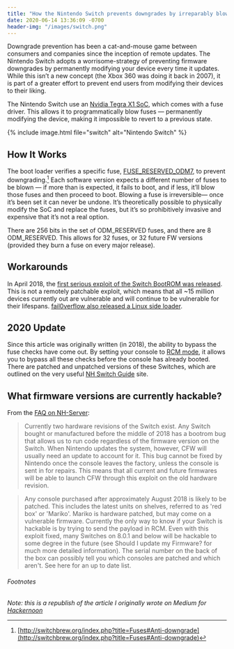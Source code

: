 ```yaml
---
title: "How the Nintendo Switch prevents downgrades by irreparably blowing its own fuses"
date: 2020-06-14 13:36:09 -0700
header-img: "/images/switch.png"
---
```


Downgrade prevention has been a cat-and-mouse game between consumers and companies since the inception of remote updates. The Nintendo Switch adopts a worrisome-strategy of preventing firmware downgrades by permanently modifying your device every time it updates. While this isn’t a new concept (the Xbox 360 was doing it back in 2007), it is part of a greater effort to prevent end users from modifying their devices to their liking.

The Nintendo Switch use an [Nvidia Tegra X1 SoC](https://en.wikipedia.org/wiki/Tegra#Tegra_X1), which comes with a fuse driver. This allows it to programmatically blow fuses — permanently modifying the device, making it impossible to revert to a previous state.

{% include image.html file="switch" alt="Nintendo Switch" %}


## How It Works

The boot loader verifies a specific fuse, [FUSE_RESERVED_ODM7](http://switchbrew.org/index.php?title=Fuses#FUSE_RESERVED_ODM7), to prevent downgrading.[^1] Each software version expects a different number of fuses to be blown — if more than is expected, it fails to boot, and if less, it’ll blow those fuses and then proceed to boot. Blowing a fuse is irreversible— once it’s been set it can never be undone. It’s theoretically possible to physically modify the SoC and replace the fuses, but it’s so prohibitively invasive and expensive that it’s not a real option.

There are 256 bits in the set of ODM_RESERVED fuses, and there are 8 ODM_RESERVED. This allows for 32 fuses, or 32 future FW versions (provided they burn a fuse on every major release).

<script src="https://gist.github.com/jonluca/0d7ce7da7c84de5163be0b49b3e319cc.js"></script>

## Workarounds
        
In April 2018, the [first serious exploit of the Switch BootROM was released](https://arstechnica.com/gaming/2018/04/the-unpatchable-exploit-that-makes-every-current-nintendo-switch-hackable/). This is not a remotely patchable exploit, which means that all ~15 million devices currently out are vulnerable and will continue to be vulnerable for their lifespans. [fail0verflow also released a Linux side loader](https://github.com/fail0verflow/shofel2).

## 2020 Update

Since this article was originally written (in 2018), the ability to bypass the fuse checks have come out. By setting your console to [RCM mode](https://switch.homebrew.guide/usingcfw/manualchoiupgrade.html), it allows you to bypass all these checks before the console has already booted. There are patched and unpatched versions of these Switches, which are outlined on the very useful [NH Switch Guide](https://nh-server.github.io/switch-guide/) site. 


## What firmware versions are currently hackable?

From the [FAQ on NH-Server](https://nh-server.github.io/switch-guide/faq/): 

> Currently two hardware revisions of the Switch exist. Any Switch bought or manufactured before the middle of 2018 has a bootrom bug that allows us to run code regardless of the firmware version on the Switch. When Nintendo updates the system, however, CFW will usually need an update to account for it. This bug cannot be fixed by Nintendo once the console leaves the factory, unless the console is sent in for repairs. This means that all current and future firmwares will be able to launch CFW through this exploit on the old hardware revision.

> Any console purchased after approximately August 2018 is likely to be patched. This includes the latest units on shelves, referred to as 'red box' or 'Mariko'. Mariko is hardware patched, but may come on a vulnerable firmware. Currently the only way to know if your Switch is hackable is by trying to send the payload in RCM. Even with this exploit fixed, many Switches on 8.0.1 and below will be hackable to some degree in the future (see Should I update my Firmware? for much more detailed information). The serial number on the back of the box can possibly tell you which consoles are patched and which aren't. See here for an up to date list.

###### Footnotes


*Note: this is a republish of the article I originally wrote on Medium for [Hackernoon](https://medium.com/hackernoon/how-the-nintendo-switch-prevents-downgrades-by-irreparably-blowing-its-own-fuses-884bd3b7a8ba)*

[^1]: [http://switchbrew.org/index.php?title=Fuses#Anti-downgrade](http://switchbrew.org/index.php?title=Fuses#Anti-downgrade)